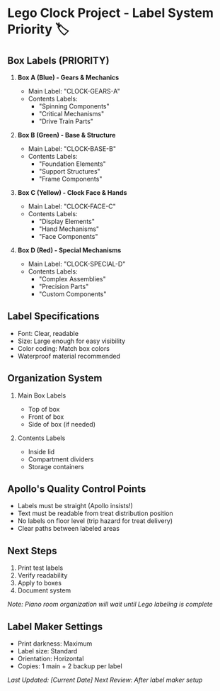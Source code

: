 # Lego Clock Project - Label System Priority 🏷️

## Box Labels (PRIORITY)
1. **Box A (Blue) - Gears & Mechanics**
   - Main Label: "CLOCK-GEARS-A"
   - Contents Labels:
     - "Spinning Components"
     - "Critical Mechanisms"
     - "Drive Train Parts"

2. **Box B (Green) - Base & Structure**
   - Main Label: "CLOCK-BASE-B"
   - Contents Labels:
     - "Foundation Elements"
     - "Support Structures"
     - "Frame Components"

3. **Box C (Yellow) - Clock Face & Hands**
   - Main Label: "CLOCK-FACE-C"
   - Contents Labels:
     - "Display Elements"
     - "Hand Mechanisms"
     - "Face Components"

4. **Box D (Red) - Special Mechanisms**
   - Main Label: "CLOCK-SPECIAL-D"
   - Contents Labels:
     - "Complex Assemblies"
     - "Precision Parts"
     - "Custom Components"

## Label Specifications
- Font: Clear, readable
- Size: Large enough for easy visibility
- Color coding: Match box colors
- Waterproof material recommended

## Organization System
1. Main Box Labels
   - Top of box
   - Front of box
   - Side of box (if needed)

2. Contents Labels
   - Inside lid
   - Compartment dividers
   - Storage containers

## Apollo's Quality Control Points
- Labels must be straight (Apollo insists!)
- Text must be readable from treat distribution position
- No labels on floor level (trip hazard for treat delivery)
- Clear paths between labeled areas

## Next Steps
1. Print test labels
2. Verify readability
3. Apply to boxes
4. Document system

*Note: Piano room organization will wait until Lego labeling is complete*

## Label Maker Settings
- Print darkness: Maximum
- Label size: Standard
- Orientation: Horizontal
- Copies: 1 main + 2 backup per label

*Last Updated: [Current Date]*
*Next Review: After label maker setup* 